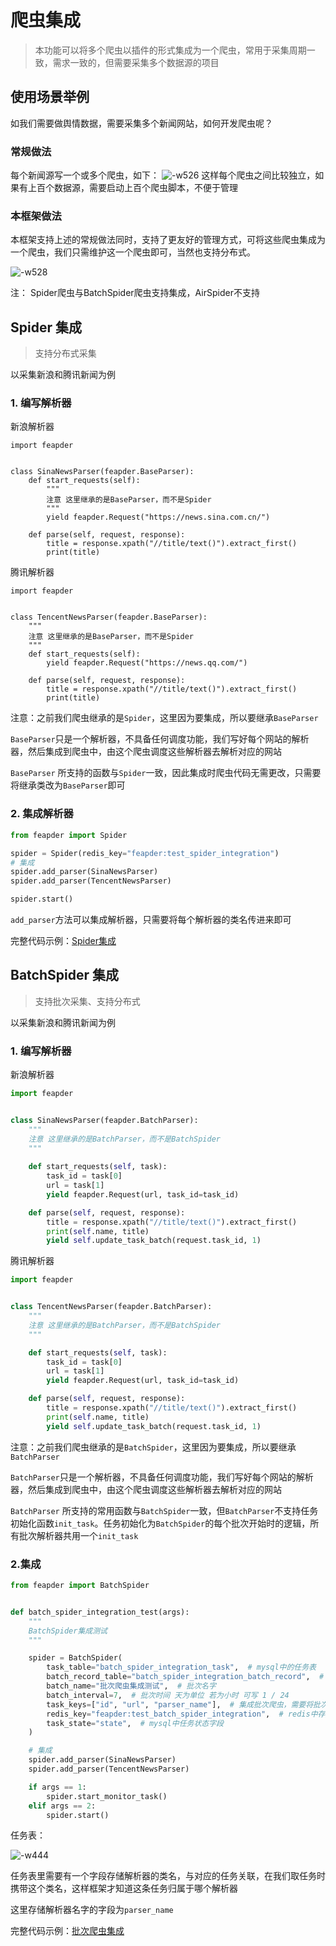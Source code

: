 # 爬虫集成

 > 本功能可以将多个爬虫以插件的形式集成为一个爬虫，常用于采集周期一致，需求一致的，但需要采集多个数据源的项目
 
 
## 使用场景举例

如我们需要做舆情数据，需要采集多个新闻网站，如何开发爬虫呢？

### 常规做法

每个新闻源写一个或多个爬虫，如下：
![-w526](http://markdown-media.oss-cn-beijing.aliyuncs.com/2021/03/03/16146986664270.jpg)
这样每个爬虫之间比较独立，如果有上百个数据源，需要启动上百个爬虫脚本，不便于管理

### 本框架做法

本框架支持上述的常规做法同时，支持了更友好的管理方式，可将这些爬虫集成为一个爬虫，我们只需维护这一个爬虫即可，当然也支持分布式。

![-w528](http://markdown-media.oss-cn-beijing.aliyuncs.com/2021/03/03/16146992324366.jpg)

注： Spider爬虫与BatchSpider爬虫支持集成，AirSpider不支持

## Spider 集成

> 支持分布式采集

以采集新浪和腾讯新闻为例

### 1. 编写解析器

新浪解析器
```
import feapder


class SinaNewsParser(feapder.BaseParser):
    def start_requests(self):
        """
        注意 这里继承的是BaseParser，而不是Spider
        """
        yield feapder.Request("https://news.sina.com.cn/")

    def parse(self, request, response):
        title = response.xpath("//title/text()").extract_first()
        print(title)
```

腾讯解析器
```
import feapder


class TencentNewsParser(feapder.BaseParser):
    """
    注意 这里继承的是BaseParser，而不是Spider
    """
    def start_requests(self):
        yield feapder.Request("https://news.qq.com/")

    def parse(self, request, response):
        title = response.xpath("//title/text()").extract_first()
        print(title)
```

注意：之前我们爬虫继承的是`Spider`，这里因为要集成，所以要继承`BaseParser`

`BaseParser`只是一个解析器，不具备任何调度功能，我们写好每个网站的解析器，然后集成到爬虫中，由这个爬虫调度这些解析器去解析对应的网站

`BaseParser` 所支持的函数与`Spider`一致，因此集成时爬虫代码无需更改，只需要将继承类改为`BaseParser`即可

### 2. 集成解析器

```python
from feapder import Spider

spider = Spider(redis_key="feapder:test_spider_integration")
# 集成
spider.add_parser(SinaNewsParser)
spider.add_parser(TencentNewsParser)

spider.start()
``` 

`add_parser`方法可以集成解析器，只需要将每个解析器的类名传进来即可

完整代码示例：[Spider集成](https://github.com/Boris-code/feapder/tree/master/tests/spider-integration)

## BatchSpider 集成

> 支持批次采集、支持分布式

以采集新浪和腾讯新闻为例

### 1. 编写解析器

新浪解析器

```python
import feapder


class SinaNewsParser(feapder.BatchParser):
    """
    注意 这里继承的是BatchParser，而不是BatchSpider
    """
    
    def start_requests(self, task):
        task_id = task[0]
        url = task[1]
        yield feapder.Request(url, task_id=task_id)

    def parse(self, request, response):
        title = response.xpath("//title/text()").extract_first()
        print(self.name, title)
        yield self.update_task_batch(request.task_id, 1)
```

腾讯解析器

```python
import feapder


class TencentNewsParser(feapder.BatchParser):
    """
    注意 这里继承的是BatchParser，而不是BatchSpider
    """

    def start_requests(self, task):
        task_id = task[0]
        url = task[1]
        yield feapder.Request(url, task_id=task_id)

    def parse(self, request, response):
        title = response.xpath("//title/text()").extract_first()
        print(self.name, title)
        yield self.update_task_batch(request.task_id, 1)
```

注意：之前我们爬虫继承的是`BatchSpider`，这里因为要集成，所以要继承`BatchParser`

`BatchParser`只是一个解析器，不具备任何调度功能，我们写好每个网站的解析器，然后集成到爬虫中，由这个爬虫调度这些解析器去解析对应的网站

`BatchParser` 所支持的常用函数与`BatchSpider`一致，但`BatchParser`不支持任务初始化函数`init_task`。任务初始化为`BatchSpider`的每个批次开始时的逻辑，所有批次解析器共用一个`init_task`

### 2.集成

```python
from feapder import BatchSpider


def batch_spider_integration_test(args):
    """
    BatchSpider集成测试
    """

    spider = BatchSpider(
        task_table="batch_spider_integration_task",  # mysql中的任务表
        batch_record_table="batch_spider_integration_batch_record",  # mysql中的批次记录表
        batch_name="批次爬虫集成测试",  # 批次名字
        batch_interval=7,  # 批次时间 天为单位 若为小时 可写 1 / 24
        task_keys=["id", "url", "parser_name"],  # 集成批次爬虫，需要将批次爬虫的名字取出来，任务分发时才知道分发到哪个模板上
        redis_key="feapder:test_batch_spider_integration",  # redis中存放request等信息的根key
        task_state="state",  # mysql中任务状态字段
    )

    # 集成
    spider.add_parser(SinaNewsParser)
    spider.add_parser(TencentNewsParser)

    if args == 1:
        spider.start_monitor_task()
    elif args == 2:
        spider.start()
```

任务表：

![-w444](http://markdown-media.oss-cn-beijing.aliyuncs.com/2021/03/03/16147423559139.jpg)

任务表里需要有一个字段存储解析器的类名，与对应的任务关联，在我们取任务时携带这个类名，这样框架才知道这条任务归属于哪个解析器

这里存储解析器名字的字段为`parser_name`

完整代码示例：[批次爬虫集成](https://github.com/Boris-code/feapder/tree/master/tests/batch-spider-integration)